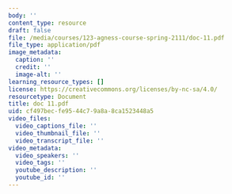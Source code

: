 ```yaml
---
body: ''
content_type: resource
draft: false
file: /media/courses/123-agness-course-spring-2111/doc-11.pdf
file_type: application/pdf
image_metadata:
  caption: ''
  credit: ''
  image-alt: ''
learning_resource_types: []
license: https://creativecommons.org/licenses/by-nc-sa/4.0/
resourcetype: Document
title: doc 11.pdf
uid: cf497bec-fe95-44c7-9a8a-8ca1523448a5
video_files:
  video_captions_file: ''
  video_thumbnail_file: ''
  video_transcript_file: ''
video_metadata:
  video_speakers: ''
  video_tags: ''
  youtube_description: ''
  youtube_id: ''
---
```

